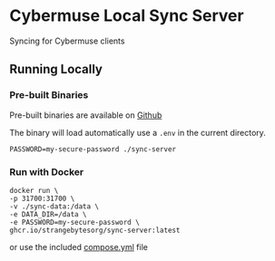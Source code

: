 # Cybermuse Local Sync Server
Syncing for Cybermuse clients

## Running Locally
### Pre-built Binaries
Pre-built binaries are available on [Github](https://github.com/StrangeBytesOrg/sync-server/releases)

The binary will load automatically use a `.env` in the current directory.

```shell
PASSWORD=my-secure-password ./sync-server
```

### Run with Docker

```shell
docker run \
-p 31700:31700 \
-v ./sync-data:/data \
-e DATA_DIR=/data \
-e PASSWORD=my-secure-password \
ghcr.io/strangebytesorg/sync-server:latest
```

or use the included [compose.yml](./compose.yml) file
